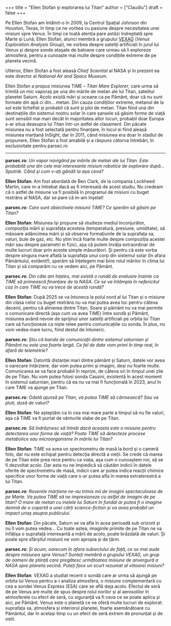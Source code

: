 +++
title = "Ellen Stofan și explorarea lui Titan"
author = ["Claudiu"]
draft = false
+++

Pe Ellen Stofan am întâlnit-o în 2009, la Centrul Spațial Johnson din Houston, Texas, în timp ce ne vorbea cu pasiune despre necesitatea unei misiuni spre Venus. În timp ce toată atenția pare astăzi îndreptată spre Marte și Lună, Ellen Stofan, atunci membră a grupului [VEXAG](https://www.lpi.usra.edu/vexag/) (_Venus Exploration Analysis Group_), ne vorbea despre sateliți artificiali în jurul lui Venus și despre sonde atașate de baloane care urmau să îi exploreze atmosfera, pentru a cunoaște mai multe despre condițiile extreme de pe planeta vecină.

Ulterior, Ellen Stofan a fost aleasă _Chief Scientist_ al NASA și în prezent ea este director al _National Air and Space Museum_.

Ellen Stofan a propus misiunea TiME – _Titan Mare Explorer_, care urma să trimită un mic vaporaș pe una din mările de metan ale lui Titan, satelitul planetei Saturn. Acolo există mări și oceane ca pe Pământ, doar că nu sunt formate din apă ci din… metan. Din cauza condițiilor extreme, metanul de la sol este lichefiat și probabil că sunt și ploi de metan. Titan fiind una din destinațiile din sistemul nostru solar în care șansele să găsim forme de viață sunt sensibil mai mari decât în majoritatea altor locuri, probabil doar Europa s-ar situa deasupra lui Titan într-un astfel de clasament. Din păcate misiunea nu a fost selectată pentru finanțare, în locul ei fiind aleasă misiunea marțiană InSight, dar în 2011, când misiunea era doar în stadiul de propunere, Ellen Stofan a fost amabilă și a răspuns câtorva întrebări, în exclusivitate pentru parsec.ro

---

**parsec.ro**: _Un vapor navigând pe mările de metan ale lui Titan. Este probabilă una din cele mai interesante misiuni robotice de explorare după… Sputnik. Când și cum v-ați gândit la așa ceva?_

**Ellen Stofan**: Am fost abordată de Ben Clark, de la compania Lockheed Martin, care m-a întrebat dacă aș fi interesată de acest studiu. Nu credeam că o astfel de misiune va fi posibilă în programul de misiuni cu buget restrâns al NASA, dar se pare că m-am înșelat!

**parsec.ro**: _Care sunt obiectivele misiunii TiME? Ce sperăm să găsim pe Titan?_

**Ellen Stofan**: Misiunea își propune să studieze mediul înconjurător, compoziția mării  și suprafața acesteia (temperatură, presiune, umiditate), să măsoare adâncimea mării și să observe formațiunile de la suprafața sa, valuri, bule de gaz, etc. Nu știm încă foarte multe despre compoziția acestei mări sau despre parametri ei fizici, așa că putem învăța extraordinar de multe lucruri doar prin aceste simple măsurători. Și pentru că este vorba despre singura mare aflată la suprafața unui corp din sistemul solar (în afara Pământului, evident!), sperăm să înțelegem mai bine rolul mărilor în clima lui Titan și să comparăm cu ce vedem aici, pe Pământ.

**parsec.ro**: _Din câte am înțeles, mai există o rundă de evaluare înainte ca TiME să primească finanțare de la NASA. Ce se va întâmpla în nefericitul caz în care TiME nu va trece de acestă rundă?_

**Ellen Stofan**: După 2025 se va întuneca la polul nord al lui Titan și o misiune din clasa celor cu buget restrâns nu va mai putea avea loc pentru câteva decenii, pentru că alinierea dintre Titan, Soare și pământ nu va mai permite o comunicare directă (așa cum va avea TiME) între sondă și Pământ, misiunea având nevoie de sprijinul unor sateliți artificiali pe orbita lui Titan care să funcționeze ca niște relee pentru comunicațiile cu sonda. În plus, nu vom vedea mare lucru, fiind destul de întuneric.

**parsec.ro**: _Știu că banda de comunicații dintre sistemul saturnian și Pământ nu este una foarte largă. Ce fel de date vom primi în timp real, în afară de telemetrie?_

**Ellen Stofan**: Datorită distanței mari dintre pământ și Saturn, datele vor avea o oarecare întârziere, dar vom putea primi și imagini, deși nu foarte multe. Comunicarea se va face probabil în reprize, de câteva ori în timpul unei zile de pe Titan. Nu vom putea folosi sonda Cassini, existentă în acest moment în sistemul saturnian, pentru că ea nu va mai fi funcțională în 2023, anul în care TiME va ajunge pe Titan.

**parsec.ro**: _Odată ajunsă pe Titan, va putea TiME să cârmească?  Sau va pluti, dusă de valuri?_

**Ellen Stofan**: Ne așteptăm ca în cea mai mare parte a timpul să nu fie valuri, așa că TiME va fi purtat de vânturile slabe de pe Titan.

**parsec.ro**: _Să îndrăznesc să întreb dacă aceasta este o misiune pentru detectarea unor forme de viață? Poate TiME să detecteze procese metabolice sau microorganisme în mările lui Titan?_

**Ellen Stofan**: TiME va avea un spectrometru de masă la bord și o cameră foto, dar nu este echipat pentru detecția directă a vieții. Se crede că marea de pe Titan este prea rece pentru ca viața, așa cum o cunoaștem noi, să se fi dezvoltat acolo. Dar asta nu ne împiedică să căutăm indicii în datele oferite de spectrometru de masă, indicii care ar putea indica reacții chimice specifice unor forme de viață care s-ar putea afla în marea extraterestră a lui Titan.

**parsec.ro**: _Roverele marțiene ne-au trimis mii de imagini spectaculoase de pe Marte. Va putea TiME să ne impresioneze cu astfel de imagini de pe titan? O mare de metan cu inelele lui Saturn în fundal ar putea fi o imagine demnă de o copertă a unei cărți science-fiction și va avea probabil un impact uriaș asupra publicului._

**Ellen Stofan**: Din păcate, Saturn se va afla în acea perioadă sub orizont și nu îl vom putea vedea… Cu toate astea, imaginile primite de pe Titan ne va înfățișa o suprafață interesantă a mării de acolo, poate brăzdată de valuri. Și poate spre sfârșitul misiunii ne vom apropia și de țărm.

**parsec.ro**: _Și acum, oarecum în afara subiectului de față, ce se mai aude despre misiunea spre Venus? Sunteți membră a grupului VEXAG, un grup de oameni de știință care pregătesc următoarea misiune de anvergură a NASA spre planeta vecină. Puteți face un scurt rezumat al viitoarei misiuni?_

**Ellen Stofan**: VEXAG a studiat recent o sondă care ar urma să ajungă pe orbita lui Venus pentru a-i analiza atmosfera, o misiune complementară cu cea a sondei Venus Express (ESA) care se află deja acolo. Efectul de seră de pe Venus are multe de spus despre rolul norilor și al aerosolilor în atmosferele cu efect de seră, cu siguranță va fi ceva ce se poate aplica și aici, pe Pământ. Venus este o planetă ce ne oferă multe lucruri de explorat: suprafața sa, atmosfera și interiorul planetei, foarte asemănătoare cu Pământul, dar în același timp cu un efect de seră extrem de pronunțat și de ostil.